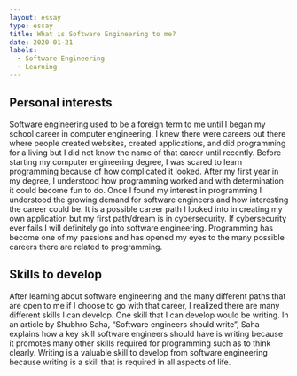 ```yaml
---
layout: essay
type: essay
title: What is Software Engineering to me? 
date: 2020-01-21
labels:
  - Software Engineering
  - Learning
---
```

## Personal interests 
Software engineering used to be a foreign term to me until I began my school career in computer engineering. I knew there were careers out there where people created websites, created applications, and did programming for a living but I did not know the name of that career until recently. Before starting my computer engineering degree, I was scared to learn programming because of how complicated it looked.  After my first year in my degree, I understood how programming worked and with determination it could become fun to do.  Once I found my interest in programming I understood the growing demand for software engineers and how interesting the career could be. It is a possible career path I looked into in creating my own application but my first path/dream is in cybersecurity. If cybersecurity ever fails I will definitely go into software engineering. Programming has become one of my passions and has opened my eyes to the many possible careers there are related to programming. 

## Skills to develop 
After learning about software engineering and the many different paths that are open to me if I choose to go with that career, I realized there are many different skills I can develop.  One skill that I can develop would be writing.  In an article by Shubhro Saha, “Software engineers should write”, Saha explains how a key skill software engineers should have is writing because it promotes many other skills required for programming such as to think clearly. Writing is a valuable skill to develop from software engineering because writing is a skill that is required in all aspects of life. 


